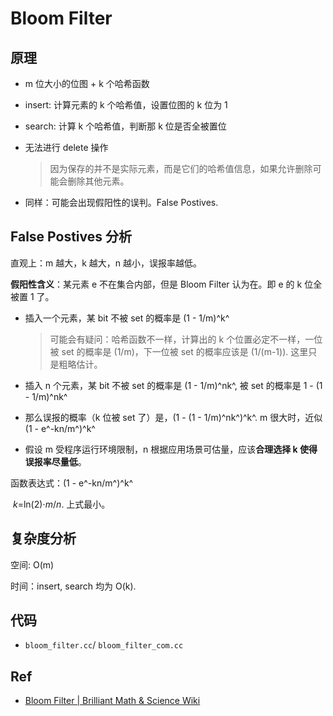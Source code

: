 # Bloom Filter

## 原理

- m 位大小的位图 + k 个哈希函数 

- insert: 计算元素的 k 个哈希值，设置位图的 k 位为 1

- search: 计算 k 个哈希值，判断那 k 位是否全被置位

- 无法进行 delete 操作

  > 因为保存的并不是实际元素，而是它们的哈希值信息，如果允许删除可能会删除其他元素。

- 同样：可能会出现假阳性的误判。False Postives.

## False Postives 分析

直观上：m 越大，k 越大，n 越小，误报率越低。

**假阳性含义**：某元素 e 不在集合内部，但是 Bloom Filter 认为在。即 e 的 k 位全被置 1 了。

- 插入一个元素，某 bit 不被 set 的概率是 (1 - 1/m)^k^

  > 可能会有疑问：哈希函数不一样，计算出的 k 个位置必定不一样，一位被 set 的概率是 (1/m)，下一位被 set 的概率应该是 (1/(m-1)). 这里只是粗略估计。

- 插入 n 个元素，某 bit 不被 set 的概率是 (1 - 1/m)^nk^,  被 set 的概率是 1 - (1 - 1/m)^nk^

- 那么误报的概率（k 位被 set 了）是，(1 - (1 - 1/m)^nk^)^k^.  m 很大时，近似 (1 - e^-kn/m^)^k^

- 假设 m 受程序运行环境限制，n 根据应用场景可估量，应该**合理选择 k 使得误报率尽量低**。

函数表达式：(1 - e^-kn/m^)^k^

​	*k*=ln(2)⋅*m*/*n*.  上式最小。

## 复杂度分析

空间: O(m)

时间：insert, search 均为 O(k).

## 代码

- `bloom_filter.cc`/ `bloom_filter_com.cc`



## Ref

- [Bloom Filter \| Brilliant Math & Science Wiki](https://brilliant.org/wiki/bloom-filter/#:~:text=A%20bloom%20filter%20is%20a,is%20added%20to%20the%20set.)







